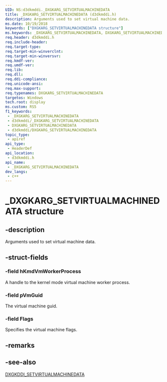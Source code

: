 ```yaml
---
UID: NS:d3dkmddi._DXGKARG_SETVIRTUALMACHINEDATA
title: _DXGKARG_SETVIRTUALMACHINEDATA (d3dkmddi.h)
description: Arguments used to set virtual machine data.
ms.date: 10/19/2018
keywords: ["DXGKARG_SETVIRTUALMACHINEDATA structure"]
ms.keywords: _DXGKARG_SETVIRTUALMACHINEDATA, DXGKARG_SETVIRTUALMACHINEDATA,
req.header: d3dkmddi.h
req.include-header: 
req.target-type: 
req.target-min-winverclnt: 
req.target-min-winversvr: 
req.kmdf-ver: 
req.umdf-ver: 
req.lib: 
req.dll: 
req.ddi-compliance: 
req.unicode-ansi: 
req.max-support: 
req.typenames: DXGKARG_SETVIRTUALMACHINEDATA
targetos: Windows
tech.root: display
ms.custom: RS5
f1_keywords:
 - _DXGKARG_SETVIRTUALMACHINEDATA
 - d3dkmddi/_DXGKARG_SETVIRTUALMACHINEDATA
 - DXGKARG_SETVIRTUALMACHINEDATA
 - d3dkmddi/DXGKARG_SETVIRTUALMACHINEDATA
topic_type:
 - apiref
api_type:
 - HeaderDef
api_location:
 - d3dkmddi.h
api_name:
 - _DXGKARG_SETVIRTUALMACHINEDATA
dev_langs:
 - c++
---
```


# _DXGKARG_SETVIRTUALMACHINEDATA structure


## -description

Arguments used to set virtual machine data.

## -struct-fields

### -field hKmdVmWorkerProcess

A handle to the kernel mode virtual machine worker process.

### -field pVmGuid

The virtual machine guid.

### -field Flags

Specifies the virtual machine flags.

## -remarks

## -see-also

[DXGKDDI_SETVIRTUALMACHINEDATA](nc-d3dkmddi-dxgkddi_setvirtualmachinedata.md)


